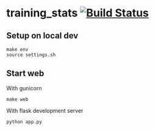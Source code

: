 # training_stats [![Build Status](https://travis-ci.org/vinntreus/training_stats.svg?branch=master)](https://travis-ci.org/vinntreus/training_stats)

## Setup on local dev
```shell
make env
source settings.sh
```

## Start web
With gunicorn
```shell
make web
```
With flask development server
```shell
python app.py
```
